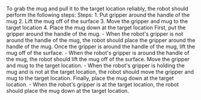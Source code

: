 To grab the mug and pull it to the target location reliably, the robot should perform the following steps:
    Steps:  1. Put gripper around the handle of the mug  2. Lift the mug off of the surface  3. Move the gripper and mug to the target location  4. Place the mug down at the target location
    First, put the gripper around the handle of the mug.
    - When the robot's gripper is not around the handle of the mug, the robot should place the gripper around the handle of the mug.
    Once the gripper is around the handle of the mug, lift the mug off of the surface.
    - When the robot's gripper is around the handle of the mug, the robot should lift the mug off of the surface.
    Move the gripper and mug to the target location.
    - When the robot's gripper is holding the mug and is not at the target location, the robot should move the gripper and mug to the target location.
    Finally, place the mug down at the target location.
    - When the robot's gripper is at the target location, the robot should place the mug down at the target location.